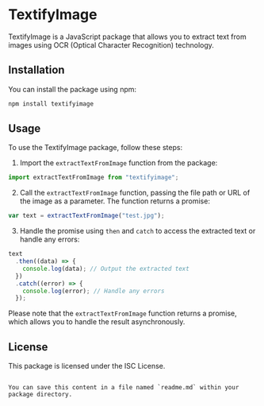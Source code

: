 # TextifyImage

TextifyImage is a JavaScript package that allows you to extract text from images using OCR (Optical Character Recognition) technology.

## Installation

You can install the package using npm:

```bash
npm install textifyimage
```

## Usage

To use the TextifyImage package, follow these steps:

1. Import the `extractTextFromImage` function from the package:

```javascript
import extractTextFromImage from "textifyimage";
```

2. Call the `extractTextFromImage` function, passing the file path or URL of the image as a parameter. The function returns a promise:

```javascript
var text = extractTextFromImage("test.jpg");
```

3. Handle the promise using `then` and `catch` to access the extracted text or handle any errors:

```javascript
text
  .then((data) => {
    console.log(data); // Output the extracted text
  })
  .catch((error) => {
    console.log(error); // Handle any errors
  });
```

Please note that the `extractTextFromImage` function returns a promise, which allows you to handle the result asynchronously.

## License

This package is licensed under the ISC License.

```

You can save this content in a file named `readme.md` within your package directory.
```
